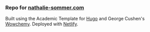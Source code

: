 ### Repo for [nathalie-sommer.com](nathalie-sommer.com)

Built using the Academic Template for [Hugo](https://github.com/gohugoio/hugo) and George Cushen's [Wowchemy](https://wowchemy.com). Deployed with [Netlify](https://www.netlify.com/).
